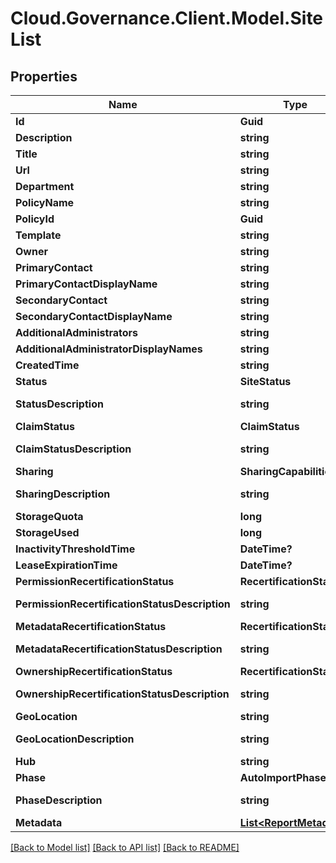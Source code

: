 # Cloud.Governance.Client.Model.SiteList
## Properties

Name | Type | Description | Notes
------------ | ------------- | ------------- | -------------
**Id** | **Guid** |  | [optional] 
**Description** | **string** |  | [optional] 
**Title** | **string** |  | [optional] 
**Url** | **string** |  | [optional] 
**Department** | **string** |  | [optional] 
**PolicyName** | **string** |  | [optional] 
**PolicyId** | **Guid** |  | [optional] 
**Template** | **string** |  | [optional] 
**Owner** | **string** |  | [optional] 
**PrimaryContact** | **string** |  | [optional] 
**PrimaryContactDisplayName** | **string** |  | [optional] 
**SecondaryContact** | **string** |  | [optional] 
**SecondaryContactDisplayName** | **string** |  | [optional] 
**AdditionalAdministrators** | **string** |  | [optional] 
**AdditionalAdministratorDisplayNames** | **string** |  | [optional] 
**CreatedTime** | **string** |  | [optional] 
**Status** | **SiteStatus** |  | [optional] 
**StatusDescription** | **string** |  | [optional] [readonly] 
**ClaimStatus** | **ClaimStatus** |  | [optional] 
**ClaimStatusDescription** | **string** |  | [optional] [readonly] 
**Sharing** | **SharingCapabilities** |  | [optional] 
**SharingDescription** | **string** |  | [optional] [readonly] 
**StorageQuota** | **long** |  | [optional] 
**StorageUsed** | **long** |  | [optional] 
**InactivityThresholdTime** | **DateTime?** |  | [optional] 
**LeaseExpirationTime** | **DateTime?** |  | [optional] 
**PermissionRecertificationStatus** | **RecertificationStatus** |  | [optional] 
**PermissionRecertificationStatusDescription** | **string** |  | [optional] [readonly] 
**MetadataRecertificationStatus** | **RecertificationStatus** |  | [optional] 
**MetadataRecertificationStatusDescription** | **string** |  | [optional] [readonly] 
**OwnershipRecertificationStatus** | **RecertificationStatus** |  | [optional] 
**OwnershipRecertificationStatusDescription** | **string** |  | [optional] [readonly] 
**GeoLocation** | **string** |  | [optional] 
**GeoLocationDescription** | **string** |  | [optional] [readonly] 
**Hub** | **string** |  | [optional] 
**Phase** | **AutoImportPhase** |  | [optional] 
**PhaseDescription** | **string** |  | [optional] [readonly] 
**Metadata** | [**List&lt;ReportMetadata&gt;**](ReportMetadata.md) |  | [optional] 

[[Back to Model list]](../README.md#documentation-for-models) [[Back to API list]](../README.md#documentation-for-api-endpoints) [[Back to README]](../README.md)

